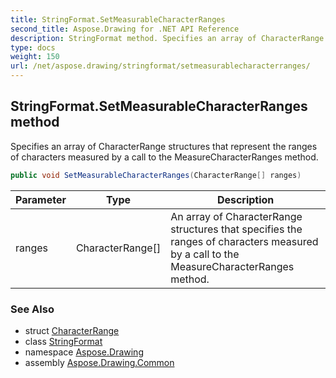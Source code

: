 ```yaml
---
title: StringFormat.SetMeasurableCharacterRanges
second_title: Aspose.Drawing for .NET API Reference
description: StringFormat method. Specifies an array of CharacterRange structures that represent the ranges of characters measured by a call to the MeasureCharacterRanges method
type: docs
weight: 150
url: /net/aspose.drawing/stringformat/setmeasurablecharacterranges/
---
```

## StringFormat.SetMeasurableCharacterRanges method

Specifies an array of CharacterRange structures that represent the ranges of characters measured by a call to the MeasureCharacterRanges method.

```csharp
public void SetMeasurableCharacterRanges(CharacterRange[] ranges)
```

| Parameter | Type | Description |
| --- | --- | --- |
| ranges | CharacterRange[] | An array of CharacterRange structures that specifies the ranges of characters measured by a call to the MeasureCharacterRanges method. |

### See Also

* struct [CharacterRange](../../characterrange/)
* class [StringFormat](../)
* namespace [Aspose.Drawing](../../stringformat/)
* assembly [Aspose.Drawing.Common](../../../)


